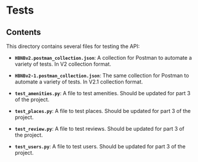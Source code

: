 # Tests

## Contents

This directory contains several files for testing the API:

- **`HBNBv2.postman_collection.json`**: A collection for Postman to automate a variety of tests. In V2 collection format.

- **`HBNBv2-1.postman_collection.json`**: The same collection for Postman to automate a variety of tests. In V2.1 collection format.

- **`test_amenities.py`**: A file to test amenities. Should be updated for part 3 of the project.

- **`test_places.py`**: A file to test places. Should be updated for part 3 of the project.

- **`test_review.py`**: A file to test reviews. Should be updated for part 3 of the project.

- **`test_users.py`**: A file to test users. Should be updated for part 3 of the project.

